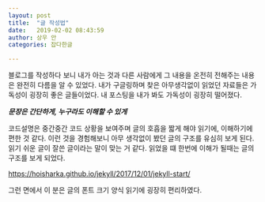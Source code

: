 ```yaml
---
layout: post
title:  "글 작성법"
date:   2019-02-02 08:43:59
author: 상우 안
categories: 잡다한글

---
```



블로그를 작성하다 보니
내가 아는 것과 다른 사람에게 그 내용을 온전히 전해주는 내용은 완전히 다름을 알 수 있었다.
내가 구글링하며 찾은 아무생각없이 읽었던 자료들은 가독성이 굉장히 좋은 글들이었다.
내 포스팅을 내가 봐도 가독성이 굉장히 떨어졌다. 

***문장은 간단하게, 누구라도 이해할 수 있게***

코드설명은 중간중간 코드 상황을 보여주며 글의 호흡을 짧게 해야 읽기에, 이해하기에 편한 것 같다.
이런 것을 경험해보니 아무 생각없이 봤던 글의 구조를 유심히 보게 된다. 읽기 쉬운 글이 잘쓴 글이라는 말이 맞는 거 같다.
읽었을 떄 한번에 이해가 될때는 글의 구조를 보게 되었다. 

https://hoisharka.github.io/jekyll/2017/12/01/jekyll-start/

그런 면에서 이 분은 글의 폰트 크기 양식 읽기에 굉장히 편리하였다.
